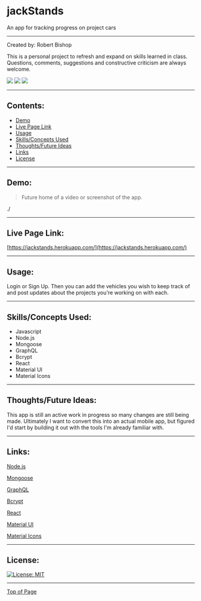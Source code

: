 # jackStands

An app for tracking progress on project cars

---

Created by: Robert Bishop

This is a personal project to refresh and expand on skills learned in class.  Questions, comments, suggestions and constructive criticism are always welcome.

<a href="mailto: rbishop85@gmail.com"><img src="https://img.shields.io/badge/Gmail-D14836?style=for-the-badge&logo=gmail&logoColor=white"></a>
<a href="https://github.com/rbishop85" target="_blank"><img src="	https://img.shields.io/badge/GitHub-100000?style=for-the-badge&logo=github&logoColor=white"></a>
<a href="https://www.linkedin.com/in/robert-m-bishop/" target="_blank"><img src="https://img.shields.io/badge/LinkedIn-0077B5?style=for-the-badge&logo=linkedin&logoColor=white"></a>

---

## Contents:
* [Demo](#demo)
* [Live Page Link](#live-page-link)
* [Usage](#usage)
* [Skills/Concepts Used](#skillsconcepts-used)
* [Thoughts/Future Ideas](#thoughtsfuture-ideas)
* [Links](#links)
* [License](#license)

---

## Demo:

> Future home of a video or screenshot of the app.

./

---

## Live Page Link:

[https://jackstands.herokuapp.com/](https://jackstands.herokuapp.com/)

---

## Usage:

Login or Sign Up.  Then you can add the vehicles you wish to keep track of and post updates about the projects you're working on with each.

---

## Skills/Concepts Used:

* Javascript
* Node.js
* Mongoose
* GraphQL
* Bcrypt
* React
* Material UI
* Material Icons

---

## Thoughts/Future Ideas:

This app is still an active work in progress so many changes are still being made.  Ultimately I want to convert this into an actual mobile app, but figured I'd start by building it out with the tools I'm already familiar with.

---

## Links:

<a href="https://nodejs.org/en/" target="_blank">Node.js</a>

<a href="https://www.npmjs.com/package/mongoose" target="_blank">Mongoose</a>

<a href="https://www.npmjs.com/package/graphql" target="_blank">GraphQL</a>

<a href="https://www.npmjs.com/package/bcrypt" target="_blank">Bcrypt</a>

<a href="https://reactjs.org/" target="_blank">React</a>

<a href="https://mui.com/" target="_blank">Material UI</a>

<a href="https://mui.com/material-ui/material-icons/" target="_blank">Material Icons</a>




---

## License:


[![License: MIT](https://img.shields.io/badge/License-MIT-yellow.svg)](https://opensource.org/licenses/MIT)

---

[Top of Page](#jackStands)
